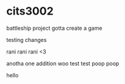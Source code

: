 # cits3002
battleship project 
gotta create a game 

testing changes

rani rani rani
<3

anotha one addition woo test test poop poop

hello